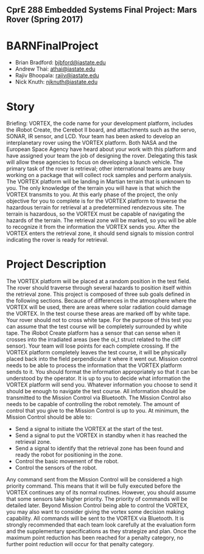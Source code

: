 ## CprE 288 Embedded Systems Final Project: Mars Rover (Spring 2017)
# BARNFinalProject

* Brian Bradford: bjbford@iastate.edu
* Andrew Thai: athai@iastate.edu
* Rajiv Bhoopala: rajiv@iastate.edu
* Nick Knuth: njknuth@iastate.edu

# Story
Briefing: VORTEX, the code name for your development platform, includes the iRobot Create, the Cerebot
II board, and attachments such as the servo, SONAR, IR sensor, and LCD.
Your team has been asked to develop an interplanetary rover using the VORTEX platform. Both NASA
and the European Space Agency have heard about your work with this platform and have assigned your
team the job of designing the rover. Delegating this task will allow these agencies to focus on developing
a launch vehicle. The primary task of the rover is retrieval; other international teams are busy working
on a package that will collect rock samples and perform analysis. The VORTEX platform will be landing in
Martian terrain that is unknown to you. The only knowledge of the terrain you will have is that which
the VORTEX transmits to you.
At this early phase of the project, the only objective for you to complete is for the VORTEX platform to
traverse the hazardous terrain for retrieval at a predetermined rendezvous site.
The terrain is hazardous, so the VORTEX must be capable of navigating the hazards of the terrain. The
retrieval zone will be marked, so you will be able to recognize it from the information the VORTEX sends
you. After the VORTEX enters the retrieval zone, it should send signals to mission control indicating the
rover is ready for retrieval.

# Project Description
The VORTEX platform will be placed at a random position in the test field. The rover should traverse
through several hazards to position itself within the retrieval zone. This project is composed of three
sub goals defined in the following sections.
Because of differences in the atmosphere where the VORTEX will be used, there are areas where solar
radiation could damage the VORTEX. In the test course these areas are marked off by white tape. Your
rover should not to cross white tape. For the purpose of this test you can assume that the test course
will be completely surrounded by white tape. The iRobot Create platform has a sensor that can sense
when it crosses into the irradiated areas (see the oi_t struct related to the cliff sensor). Your team will
lose points for each complete crossing. If the VORTEX platform completely leaves the test course, it will
be physically placed back into the field perpendicular it where it went out.
Mission control needs to be able to process the information that the VORTEX platform sends to it. You
should format the information appropriately so that it can be understood by the operator. It is up to you
to decide what information the VORTEX platform will send you. Whatever information you choose to
send it should be enough to navigate the test course. All information should be transmitted to the
Mission Control via Bluetooth.
The Mission Control also needs to be capable of controlling the robot remotely. The amount of control
that you give to the Mission Control is up to you. At minimum, the Mission Control should be able to:
* Send a signal to initiate the VORTEX at the start of the test.
* Send a signal to put the VORTEX in standby when it has reached the retrieval zone.
* Send a signal to identify that the retrieval zone has been found and ready the robot for positioning in the zone.
* Control the basic movement of the robot.
* Control the sensors of the robot.

Any command sent from the Mission Control will be considered a high priority command. This means
that it will be fully executed before the VORTEX continues any of its normal routines.
However, you should assume that some sensors take higher priority. The priority of commands will be
detailed later.
Beyond Mission Control being able to control the VORTEX, you may also want to consider giving the
vortex some decision making capability. All commands will be sent to the VORTEX via Bluetooth.
It is strongly recommended that each team look carefully at the evaluation form and the supplementary
specifications as they strategize and plan. Once the maximum point reduction has been reached for a
penalty category, no further point reduction will occur for that penalty category.
